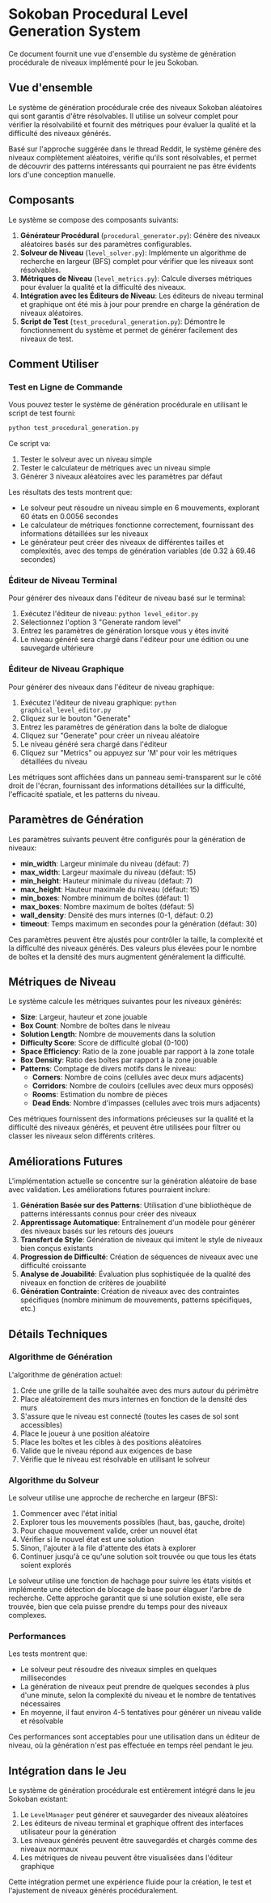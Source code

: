 # Sokoban Procedural Level Generation System

Ce document fournit une vue d'ensemble du système de génération procédurale de niveaux implémenté pour le jeu Sokoban.

## Vue d'ensemble

Le système de génération procédurale crée des niveaux Sokoban aléatoires qui sont garantis d'être résolvables. Il utilise un solveur complet pour vérifier la résolvabilité et fournit des métriques pour évaluer la qualité et la difficulté des niveaux générés.

Basé sur l'approche suggérée dans le thread Reddit, le système génère des niveaux complètement aléatoires, vérifie qu'ils sont résolvables, et permet de découvrir des patterns intéressants qui pourraient ne pas être évidents lors d'une conception manuelle.

## Composants

Le système se compose des composants suivants:

1. **Générateur Procédural** (`procedural_generator.py`): Génère des niveaux aléatoires basés sur des paramètres configurables.
2. **Solveur de Niveau** (`level_solver.py`): Implémente un algorithme de recherche en largeur (BFS) complet pour vérifier que les niveaux sont résolvables.
3. **Métriques de Niveau** (`level_metrics.py`): Calcule diverses métriques pour évaluer la qualité et la difficulté des niveaux.
4. **Intégration avec les Éditeurs de Niveau**: Les éditeurs de niveau terminal et graphique ont été mis à jour pour prendre en charge la génération de niveaux aléatoires.
5. **Script de Test** (`test_procedural_generation.py`): Démontre le fonctionnement du système et permet de générer facilement des niveaux de test.

## Comment Utiliser

### Test en Ligne de Commande

Vous pouvez tester le système de génération procédurale en utilisant le script de test fourni:

```bash
python test_procedural_generation.py
```

Ce script va:
1. Tester le solveur avec un niveau simple
2. Tester le calculateur de métriques avec un niveau simple
3. Générer 3 niveaux aléatoires avec les paramètres par défaut

Les résultats des tests montrent que:
- Le solveur peut résoudre un niveau simple en 6 mouvements, explorant 60 états en 0.0056 secondes
- Le calculateur de métriques fonctionne correctement, fournissant des informations détaillées sur les niveaux
- Le générateur peut créer des niveaux de différentes tailles et complexités, avec des temps de génération variables (de 0.32 à 69.46 secondes)

### Éditeur de Niveau Terminal

Pour générer des niveaux dans l'éditeur de niveau basé sur le terminal:

1. Exécutez l'éditeur de niveau: `python level_editor.py`
2. Sélectionnez l'option 3 "Generate random level"
3. Entrez les paramètres de génération lorsque vous y êtes invité
4. Le niveau généré sera chargé dans l'éditeur pour une édition ou une sauvegarde ultérieure

### Éditeur de Niveau Graphique

Pour générer des niveaux dans l'éditeur de niveau graphique:

1. Exécutez l'éditeur de niveau graphique: `python graphical_level_editor.py`
2. Cliquez sur le bouton "Generate"
3. Entrez les paramètres de génération dans la boîte de dialogue
4. Cliquez sur "Generate" pour créer un niveau aléatoire
5. Le niveau généré sera chargé dans l'éditeur
6. Cliquez sur "Metrics" ou appuyez sur 'M' pour voir les métriques détaillées du niveau

Les métriques sont affichées dans un panneau semi-transparent sur le côté droit de l'écran, fournissant des informations détaillées sur la difficulté, l'efficacité spatiale, et les patterns du niveau.

## Paramètres de Génération

Les paramètres suivants peuvent être configurés pour la génération de niveaux:

- **min_width**: Largeur minimale du niveau (défaut: 7)
- **max_width**: Largeur maximale du niveau (défaut: 15)
- **min_height**: Hauteur minimale du niveau (défaut: 7)
- **max_height**: Hauteur maximale du niveau (défaut: 15)
- **min_boxes**: Nombre minimum de boîtes (défaut: 1)
- **max_boxes**: Nombre maximum de boîtes (défaut: 5)
- **wall_density**: Densité des murs internes (0-1, défaut: 0.2)
- **timeout**: Temps maximum en secondes pour la génération (défaut: 30)

Ces paramètres peuvent être ajustés pour contrôler la taille, la complexité et la difficulté des niveaux générés. Des valeurs plus élevées pour le nombre de boîtes et la densité des murs augmentent généralement la difficulté.

## Métriques de Niveau

Le système calcule les métriques suivantes pour les niveaux générés:

- **Size**: Largeur, hauteur et zone jouable
- **Box Count**: Nombre de boîtes dans le niveau
- **Solution Length**: Nombre de mouvements dans la solution
- **Difficulty Score**: Score de difficulté global (0-100)
- **Space Efficiency**: Ratio de la zone jouable par rapport à la zone totale
- **Box Density**: Ratio des boîtes par rapport à la zone jouable
- **Patterns**: Comptage de divers motifs dans le niveau:
  - **Corners**: Nombre de coins (cellules avec deux murs adjacents)
  - **Corridors**: Nombre de couloirs (cellules avec deux murs opposés)
  - **Rooms**: Estimation du nombre de pièces
  - **Dead Ends**: Nombre d'impasses (cellules avec trois murs adjacents)

Ces métriques fournissent des informations précieuses sur la qualité et la difficulté des niveaux générés, et peuvent être utilisées pour filtrer ou classer les niveaux selon différents critères.

## Améliorations Futures

L'implémentation actuelle se concentre sur la génération aléatoire de base avec validation. Les améliorations futures pourraient inclure:

1. **Génération Basée sur des Patterns**: Utilisation d'une bibliothèque de patterns intéressants connus pour créer des niveaux
2. **Apprentissage Automatique**: Entraînement d'un modèle pour générer des niveaux basés sur les retours des joueurs
3. **Transfert de Style**: Génération de niveaux qui imitent le style de niveaux bien conçus existants
4. **Progression de Difficulté**: Création de séquences de niveaux avec une difficulté croissante
5. **Analyse de Jouabilité**: Évaluation plus sophistiquée de la qualité des niveaux en fonction de critères de jouabilité
6. **Génération Contrainte**: Création de niveaux avec des contraintes spécifiques (nombre minimum de mouvements, patterns spécifiques, etc.)

## Détails Techniques

### Algorithme de Génération

L'algorithme de génération actuel:

1. Crée une grille de la taille souhaitée avec des murs autour du périmètre
2. Place aléatoirement des murs internes en fonction de la densité des murs
3. S'assure que le niveau est connecté (toutes les cases de sol sont accessibles)
4. Place le joueur à une position aléatoire
5. Place les boîtes et les cibles à des positions aléatoires
6. Valide que le niveau répond aux exigences de base
7. Vérifie que le niveau est résolvable en utilisant le solveur

### Algorithme du Solveur

Le solveur utilise une approche de recherche en largeur (BFS):

1. Commencer avec l'état initial
2. Explorer tous les mouvements possibles (haut, bas, gauche, droite)
3. Pour chaque mouvement valide, créer un nouvel état
4. Vérifier si le nouvel état est une solution
5. Sinon, l'ajouter à la file d'attente des états à explorer
6. Continuer jusqu'à ce qu'une solution soit trouvée ou que tous les états soient explorés

Le solveur utilise une fonction de hachage pour suivre les états visités et implémente une détection de blocage de base pour élaguer l'arbre de recherche. Cette approche garantit que si une solution existe, elle sera trouvée, bien que cela puisse prendre du temps pour des niveaux complexes.

### Performances

Les tests montrent que:
- Le solveur peut résoudre des niveaux simples en quelques millisecondes
- La génération de niveaux peut prendre de quelques secondes à plus d'une minute, selon la complexité du niveau et le nombre de tentatives nécessaires
- En moyenne, il faut environ 4-5 tentatives pour générer un niveau valide et résolvable

Ces performances sont acceptables pour une utilisation dans un éditeur de niveau, où la génération n'est pas effectuée en temps réel pendant le jeu.

## Intégration dans le Jeu

Le système de génération procédurale est entièrement intégré dans le jeu Sokoban existant:

1. Le `LevelManager` peut générer et sauvegarder des niveaux aléatoires
2. Les éditeurs de niveau terminal et graphique offrent des interfaces utilisateur pour la génération
3. Les niveaux générés peuvent être sauvegardés et chargés comme des niveaux normaux
4. Les métriques de niveau peuvent être visualisées dans l'éditeur graphique

Cette intégration permet une expérience fluide pour la création, le test et l'ajustement de niveaux générés procéduralement.